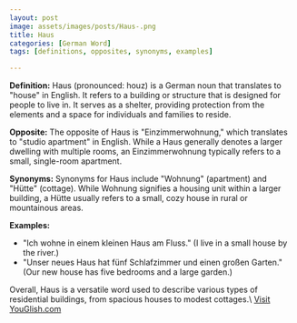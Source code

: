 ```yaml
---
layout: post
image: assets/images/posts/Haus-.png
title: Haus 
categories: [German Word]
tags: [definitions, opposites, synonyms, examples]

---
```


**Definition:**
Haus (pronounced: houz) is a German noun that translates to "house" in English. It refers to a building or structure that is designed for people to live in. It serves as a shelter, providing protection from the elements and a space for individuals and families to reside.

**Opposite:**
The opposite of Haus is "Einzimmerwohnung," which translates to "studio apartment" in English. While a Haus generally denotes a larger dwelling with multiple rooms, an Einzimmerwohnung typically refers to a small, single-room apartment.

**Synonyms:**
Synonyms for Haus include "Wohnung" (apartment) and "Hütte" (cottage). While Wohnung signifies a housing unit within a larger building, a Hütte usually refers to a small, cozy house in rural or mountainous areas.

**Examples:**
- "Ich wohne in einem kleinen Haus am Fluss." (I live in a small house by the river.)
- "Unser neues Haus hat fünf Schlafzimmer und einen großen Garten." (Our new house has five bedrooms and a large garden.)

Overall, Haus is a versatile word used to describe various types of residential buildings, from spacious houses to modest cottages.\ <a id="yg-widget-0" class="youglish-widget" data-query="Haus " data-lang="german" data-components="8412" data-auto-start="0" data-bkg-color="theme_light" data-title="How%20to%20pronounce%20Haus %20in%20German"  rel="nofollow" href="https://youglish.com">Visit YouGlish.com</a><script async src="https://youglish.com/public/emb/widget.js" charset="utf-8"></script>
